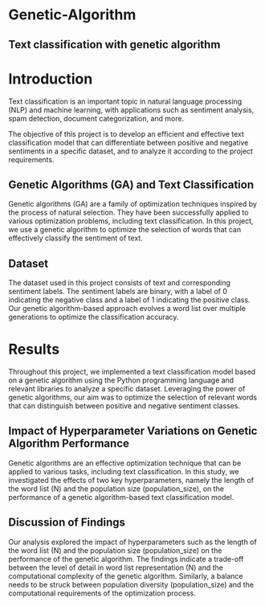 # Genetic-Algorithm
## Text classification with genetic algorithm
# Introduction
Text classification is an important topic in natural language processing (NLP) and machine learning, with applications such as sentiment analysis, spam detection, document categorization, and more.

The objective of this project is to develop an efficient and effective text classification model that can differentiate between positive and negative sentiments in a specific dataset, and to analyze it according to the project requirements.

## Genetic Algorithms (GA) and Text Classification
Genetic algorithms (GA) are a family of optimization techniques inspired by the process of natural selection. They have been successfully applied to various optimization problems, including text classification. In this project, we use a genetic algorithm to optimize the selection of words that can effectively classify the sentiment of text.

## Dataset
The dataset used in this project consists of text and corresponding sentiment labels. The sentiment labels are binary, with a label of 0 indicating the negative class and a label of 1 indicating the positive class. Our genetic algorithm-based approach evolves a word list over multiple generations to optimize the classification accuracy.

# Results
Throughout this project, we implemented a text classification model based on a genetic algorithm using the Python programming language and relevant libraries to analyze a specific dataset. Leveraging the power of genetic algorithms, our aim was to optimize the selection of relevant words that can distinguish between positive and negative sentiment classes.

## Impact of Hyperparameter Variations on Genetic Algorithm Performance
Genetic algorithms are an effective optimization technique that can be applied to various tasks, including text classification. In this study, we investigated the effects of two key hyperparameters, namely the length of the word list (N) and the population size (population_size), on the performance of a genetic algorithm-based text classification model.

## Discussion of Findings
Our analysis explored the impact of hyperparameters such as the length of the word list (N) and the population size (population_size) on the performance of the genetic algorithm. The findings indicate a trade-off between the level of detail in word list representation (N) and the computational complexity of the genetic algorithm. Similarly, a balance needs to be struck between population diversity (population_size) and the computational requirements of the optimization process.
